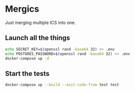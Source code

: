 # Mergics

Just merging multiple ICS into one.


## Launch all the things

```bash
echo SECRET_KEY=$(openssl rand -base64 32) >> .env
echo POSTGRES_PASSWORD=$(openssl rand -base64 32) >> .env
docker-compose up -d
```

## Start the tests

```bash
docker-compose up --build --exit-code-from test test
```
